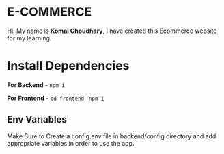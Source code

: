 # E-COMMERCE 

Hi! My name is **Komal Choudhary**, I have created this Ecommerce website for my learning.


# Install Dependencies

**For Backend** - `npm i`

**For Frontend** - `cd frontend` ` npm i`

## Env Variables

Make Sure to Create a config.env file in backend/config directory and add appropriate variables in order to use the app.


